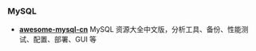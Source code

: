 ### MySQL

* [**awesome-mysql-cn**](https://github.com/jobbole/awesome-mysql-cn) MySQL 资源大全中文版，分析工具、备份、性能测试、配置、部署、GUI 等



